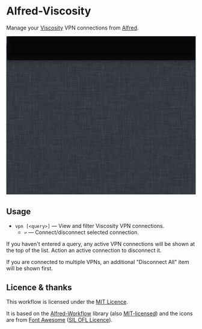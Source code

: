 
# Alfred-Viscosity #

Manage your [Viscosity][viscosity] VPN connections from [Alfred][alfred].

![Alfred-Viscosity in action][demo]


## Usage ##

- `vpn [<query>]` — View and filter Viscosity VPN connections.
    - `↩` — Connect/disconnect selected connection.

If you haven't entered a query, any active VPN connections will be shown at the top of the list. Action an active connection to disconnect it.

If you are connected to multiple VPNs, an additional "Disconnect All" item will be shown first.


## Licence & thanks ##

This workflow is licensed under the [MIT Licence][mit].

It is based on the [Alfred-Workflow][aw] library (also [MIT-licensed][mit]) and the icons are from [Font Awesome][font-awesome] ([SIL OFL Licence][sil-ofl]).


[demo]: ./demo.gif  "Alfred-Viscosity in action"
[viscosity]: https://www.sparklabs.com/viscosity/
[font-awesome]: http://fontawesome.io/
[alfred]: http://www.alfredapp.com/
[aw]: http://www.deanishe.net/alfred-workflow/
[mit]: http://opensource.org/licenses/MIT
[sil-ofl]: http://scripts.sil.org/cms/scripts/page.php?site_id=nrsi&id=OFL